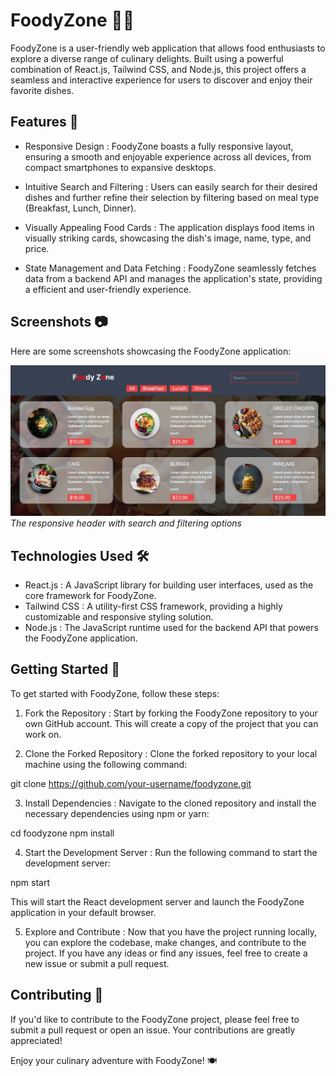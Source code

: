 # FoodyZone 🍔🍕

FoodyZone is a user-friendly web application that allows food enthusiasts to explore a diverse range of culinary delights. Built using a powerful combination of React.js, Tailwind CSS, and Node.js, this project offers a seamless and interactive experience for users to discover and enjoy their favorite dishes.

## Features 🌟

-  Responsive Design : FoodyZone boasts a fully responsive layout, ensuring a smooth and enjoyable experience across all devices, from compact smartphones to expansive desktops.

-  Intuitive Search and Filtering : Users can easily search for their desired dishes and further refine their selection by filtering based on meal type (Breakfast, Lunch, Dinner).

-  Visually Appealing Food Cards : The application displays food items in visually striking cards, showcasing the dish's image, name, type, and price.

-  State Management and Data Fetching : FoodyZone seamlessly fetches data from a backend API and manages the application's state, providing a efficient and user-friendly experience.

## Screenshots 📷

Here are some screenshots showcasing the FoodyZone application:

![FoodyZone Header](./Screenshot_17-4-2024_14610_localhost.jpeg)
_The responsive header with search and filtering options_

## Technologies Used 🛠️

-  React.js : A JavaScript library for building user interfaces, used as the core framework for FoodyZone.
-  Tailwind CSS : A utility-first CSS framework, providing a highly customizable and responsive styling solution.
-  Node.js : The JavaScript runtime used for the backend API that powers the FoodyZone application.

## Getting Started 🚀

To get started with FoodyZone, follow these steps:

1.  Fork the Repository : Start by forking the FoodyZone repository to your own GitHub account. This will create a copy of the project that you can work on.

2.  Clone the Forked Repository : Clone the forked repository to your local machine using the following command:

    
   git clone https://github.com/your-username/foodyzone.git
    

3.  Install Dependencies : Navigate to the cloned repository and install the necessary dependencies using npm or yarn:

    
   cd foodyzone
   npm install
    

4.  Start the Development Server : Run the following command to start the development server:

    
   npm start
    

   This will start the React development server and launch the FoodyZone application in your default browser.

5.  Explore and Contribute : Now that you have the project running locally, you can explore the codebase, make changes, and contribute to the project. If you have any ideas or find any issues, feel free to create a new issue or submit a pull request.


## Contributing 🤝

If you'd like to contribute to the FoodyZone project, please feel free to submit a pull request or open an issue. Your contributions are greatly appreciated!

Enjoy your culinary adventure with FoodyZone! 🍽️